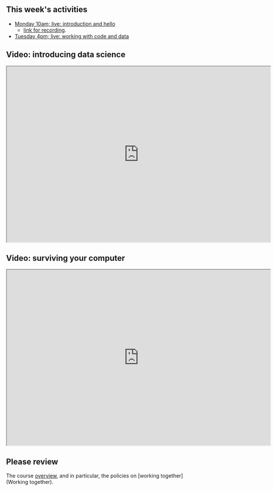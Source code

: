 ## This week's activities

* [Monday 10am; live: introduction and
  hello](https://bham-ac-uk.zoom.us/j/91750966016?pwd=d1VJZTRoL0Zwc2FoSjdLZjkvUFJEdz09)
  - [link for
  recording](https://bham-ac-uk.zoom.us/rec/share/psKyBmocuhEKR3ABDcX3HjUGNdHeweTkwhQbrJkIr9ztN0WDqvu8DMZG8pjpM-3D.Q--TuxVibmA1FWdf?startTime=1601283813000).
* [Tuesday 4pm; live: working with code and
  data](https://bham-ac-uk.zoom.us/j/89686766160?pwd=a1h2WUJabTlVVEFSbXV4SVE2cXpmdz09)

## Video: introducing data science

<iframe style="width: 720px; height: 480px;" src="https://bham.cloud.panopto.eu/Panopto/Pages/Embed.aspx?id=6524048a-73bb-4192-a3f8-ac3e0108ea4b&amp;v=1" width="720" height="480" allowfullscreen="allowfullscreen" webkitallowfullscreen="webkitallowfullscreen" mozallowfullscreen="mozallowfullscreen" allow="geolocation *; microphone *; camera *; midi *; encrypted-media *; autoplay *"></iframe>

## Video: surviving your computer

<p><iframe style="width: 720px; height: 480px;" src="https://bham.cloud.panopto.eu/Panopto/Pages/Embed.aspx?id=9895ca3c-4447-431b-b9fc-ac3f00fda22d&amp;v=1" width="720" height="480" allowfullscreen="allowfullscreen" webkitallowfullscreen="webkitallowfullscreen" mozallowfullscreen="mozallowfullscreen" allow="geolocation *; microphone *; camera *; midi *; encrypted-media *; autoplay *"></iframe></p>

## Please review

The course [overview](module-overview), and in particular, the policies on [working together](Working together).
